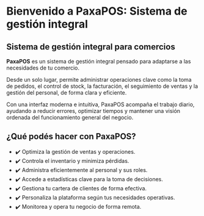 # Bienvenido a PaxaPOS: Sistema de gestión integral

## Sistema de gestión integral para comercios

**PaxaPOS** es un sistema de gestión integral pensado para adaptarse a las necesidades de tu comercio.

Desde un solo lugar, permite administrar operaciones clave como la toma de pedidos, el control de stock, la facturación, el seguimiento de ventas y la gestión del personal, de forma clara y eficiente.

Con una interfaz moderna e intuitiva, PaxaPOS acompaña el trabajo diario, ayudando a reducir errores, optimizar tiempos y mantener una visión ordenada del funcionamiento general del negocio.

## ¿Qué podés hacer con PaxaPOS?

* ✔️ Optimiza la gestión de ventas y operaciones. 
* ✔️ Controla el inventario y minimiza pérdidas. 
* ✔️ Administra eficientemente al personal y sus roles. 
* ✔️ Accede a estadísticas clave para la toma de decisiones. 
* ✔️ Gestiona tu cartera de clientes de forma efectiva. 
* ✔️ Personaliza la plataforma según tus necesidades operativas. 
* ✔️ Monitorea y opera tu negocio de forma remota. 
